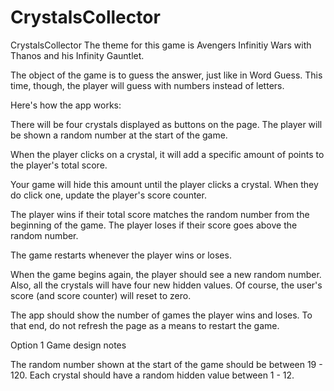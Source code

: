 # CrystalsCollector

CrystalsCollector
The theme for this game is Avengers Infinitiy Wars with Thanos and his Infinity Gauntlet.

The object of the game is to guess the answer, just like in Word Guess. This time, though, the player will guess with numbers instead of letters.

Here's how the app works:

There will be four crystals displayed as buttons on the page. The player will be shown a random number at the start of the game.

When the player clicks on a crystal, it will add a specific amount of points to the player's total score.

Your game will hide this amount until the player clicks a crystal. When they do click one, update the player's score counter.

The player wins if their total score matches the random number from the beginning of the game. The player loses if their score goes above the random number.

The game restarts whenever the player wins or loses.

When the game begins again, the player should see a new random number. Also, all the crystals will have four new hidden values. Of course, the user's score (and score counter) will reset to zero.

The app should show the number of games the player wins and loses. To that end, do not refresh the page as a means to restart the game.

Option 1 Game design notes

The random number shown at the start of the game should be between 19 - 120. Each crystal should have a random hidden value between 1 - 12.
